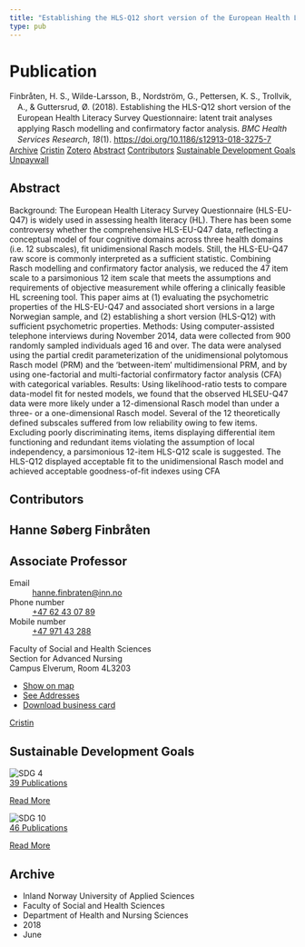 ```yaml
---
title: "Establishing the HLS-Q12 short version of the European Health Literacy Survey Questionnaire: latent trait analyses applying Rasch modelling and confirmatory factor analysis"
type: pub
---
```

<h1>Publication</h1>
<article id="csl-bib-container-4QS6ZWLT" class="csl-bib-container">
  <div class="csl-bib-body" style="line-height: 1.35; padding-left: 1em; text-indent:-1em;">
  <div class="csl-entry">Finbr&#xE5;ten, H. S., Wilde-Larsson, B., Nordstr&#xF6;m, G., Pettersen, K. S., Trollvik, A., &amp; Guttersrud, &#xD8;. (2018). Establishing the HLS-Q12 short version of the European Health Literacy Survey Questionnaire: latent trait analyses applying Rasch modelling and confirmatory factor analysis. <i>BMC Health Services Research</i>, <i>18</i>(1). <a href="https://doi.org/10.1186/s12913-018-3275-7">https://doi.org/10.1186/s12913-018-3275-7</a></div>
</div>
  <div class="csl-bib-buttons">
    <a href="#taxonomy-article-4QS6ZWLT" class="csl-bib-button">Archive</a>
    <a href="https://app.cristin.no/results/show.jsf?id=1594379" alt="Cristin URL" class="csl-bib-button">Cristin</a>
    <a href="http://zotero.org/groups/5022929/items/4QS6ZWLT" alt="Zotero URL" class="csl-bib-button">Zotero</a>
    <a href="#abstract-article-4QS6ZWLT" class="csl-bib-button">Abstract</a>
    <a href="#contributors-article-4QS6ZWLT" class="csl-bib-button">Contributors</a>
    <a href="#sdg-article-4QS6ZWLT" class="csl-bib-button">Sustainable Development Goals</a>
    <a href="https://bmchealthservres.biomedcentral.com/track/pdf/10.1186/s12913-018-3275-7" class="csl-bib-button">Unpaywall</a>
  </div>
  <div id="csl-bib-meta-container-4QS6ZWLT"></div>
</article>
<div id="csl-bib-meta-4QS6ZWLT" class="csl-bib-meta">
  <article id="abstract-article-4QS6ZWLT" class="abstract-article">
    <h1>Abstract</h1>
    Background: The European Health Literacy Survey Questionnaire (HLS-EU-Q47) is widely used in assessing health 
literacy (HL). There has been some controversy whether the comprehensive HLS-EU-Q47 data, reflecting a 
conceptual model of four cognitive domains across three health domains (i.e. 12 subscales), fit unidimensional 
Rasch models. Still, the HLS-EU-Q47 raw score is commonly interpreted as a sufficient statistic. Combining Rasch 
modelling and confirmatory factor analysis, we reduced the 47 item scale to a parsimonious 12 item scale that 
meets the assumptions and requirements of objective measurement while offering a clinically feasible HL screening 
tool. This paper aims at (1) evaluating the psychometric properties of the HLS-EU-Q47 and associated short versions 
in a large Norwegian sample, and (2) establishing a short version (HLS-Q12) with sufficient psychometric properties. 
Methods: Using computer-assisted telephone interviews during November 2014, data were collected from 900 
randomly sampled individuals aged 16 and over. The data were analysed using the partial credit parameterization 
of the unidimensional polytomous Rasch model (PRM) and the ‘between-item’ multidimensional PRM, and by using 
one-factorial and multi-factorial confirmatory factor analysis (CFA) with categorical variables. 
Results: Using likelihood-ratio tests to compare data-model fit for nested models, we found that the observed HLSEU-Q47 
data were more likely under a 12-dimensional Rasch model than under a three- or a one-dimensional 
Rasch model. Several of the 12 theoretically defined subscales suffered from low reliability owing to few items. 
Excluding poorly discriminating items, items displaying differential item functioning and redundant items violating 
the assumption of local independency, a parsimonious 12-item HLS-Q12 scale is suggested. The HLS-Q12 displayed 
acceptable fit to the unidimensional Rasch model and achieved acceptable goodness-of-fit indexes using CFA
  </article>
  <article id="contributors-article-4QS6ZWLT" class="contributors-article">
    <h1>Contributors</h1>
    <div class="personas">
<div class="vrtx-hinn-person-card">
<div class="photo">
<i class="lar la-user-circle missing-person"></i>
</div>
<div class="info">
<hgroup><h1>Hanne Søberg Finbråten</h1>
<h2>Associate Professor</h2>
</hgroup><dl>
<dt>Email</dt>
<dd>
<a href="mailto:hanne.finbraten@inn.no">hanne.finbraten@inn.no</a>
</dd>
<dt>Phone number</dt>
<dd><a href="tel:+4762430789">
+47 62 43 07 89
</a></dd>
<dt>Mobile number</dt>
<dd><a href="tel:+4797143288">
+47 971 43 288
</a></dd>
</dl>
<p>
Faculty of Social and Health Sciences<br>
Section for Advanced Nursing<br>
Campus Elverum,
Room 4L3203
</p>
<ul class="vrtx-hinn-links">
<li><a href="https://www.google.com/maps?q=60.88177,11.53669">Show on map</a></li>
<li><a href="https://www.inn.no/english/find-an-employee/hanne-finbraten.html#vrtx-hinn-addresses">See Addresses</a></li>
<li><a href="https://www.inn.no/english/find-an-employee/hanne-finbraten.html?vrtx=vcf">Download business card</a></li>
</ul>
</div>
</div>
<a href="https://app.cristin.no/persons/show.jsf?id=328418" alt="Cristin URL" class="personas-cristin">Cristin</a>
</div>
  </article>
  <article id="sdg-article-4QS6ZWLT" class="sdg-article">
    <h1>Sustainable Development Goals</h1>
    <div class="sdg-container"><div id="sdg4" class="sdg">
<img src="{{< params subfolder >}}images/sdg/sdg04_en.png" class="image" alt="SDG 4">
<div class="sdg-overlay">
<a href="{{< params subfolder >}}en/archive/?sdg=4#archive" class="sdg-publication-count"><span>39</span> Publications</a>
<p><a href="https://sdgs.un.org/goals/goal4" class="sdg-read-more">Read More</a></p>
</div>
</div> <div id="sdg10" class="sdg">
<img src="{{< params subfolder >}}images/sdg/sdg10_en.png" class="image" alt="SDG 10">
<div class="sdg-overlay">
<a href="{{< params subfolder >}}en/archive/?sdg=10#archive" class="sdg-publication-count"><span>46</span> Publications</a>
<p><a href="https://sdgs.un.org/goals/goal10" class="sdg-read-more">Read More</a></p>
</div>
</div></div>
  </article>
  <article id="taxonomy-article-4QS6ZWLT" class="taxonomy-article">
    <h1>Archive</h1>
    <ul>
      <li>Inland Norway University of Applied Sciences</li>
      <li>Faculty of Social and Health Sciences</li>
      <li>Department of Health and Nursing Sciences</li>
      <li>2018</li>
      <li>June</li>
    </ul>
  </article>
</div>
